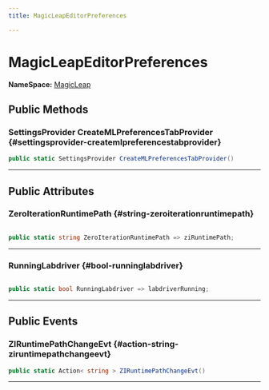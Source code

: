 ```yaml
---
title: MagicLeapEditorPreferences

---
```


# MagicLeapEditorPreferences



**NameSpace:** 
[MagicLeap](/unity-api/api/UnityEditor.XR.MagicLeap/UnityEditor.XR.MagicLeap.md) 








## Public Methods

### SettingsProvider CreateMLPreferencesTabProvider {#settingsprovider-createmlpreferencestabprovider}

```csharp
public static SettingsProvider CreateMLPreferencesTabProvider()
```






-----------

## Public Attributes

### ZeroIterationRuntimePath {#string-zeroiterationruntimepath}

```csharp

public static string ZeroIterationRuntimePath => ziRuntimePath;

```






-----------

### RunningLabdriver {#bool-runninglabdriver}

```csharp

public static bool RunningLabdriver => labdriverRunning;

```






-----------

## Public Events

### ZIRuntimePathChangeEvt {#action-string-ziruntimepathchangeevt}

```csharp
public static Action< string > ZIRuntimePathChangeEvt()
```






-----------

